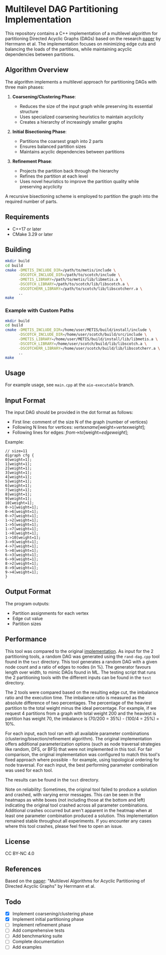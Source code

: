 # Multilevel DAG Partitioning Implementation

This repository contains a C++ implementation of a multilevel algorithm for partitioning Directed Acyclic Graphs (DAGs)
based on the research [paper](https://epubs.siam.org/doi/abs/10.1137/18M1176865) by Herrmann et al. The implementation
focuses on minimizing edge cuts and balancing the loads of the partitions, while maintaining acyclic dependencies
between partitions.

## Algorithm Overview

The algorithm implements a multilevel approach for partitioning DAGs with three main phases:

1. **Coarsening/Clustering Phase**:
    - Reduces the size of the input graph while preserving its essential structure
    - Uses specialized coarsening heuristics to maintain acyclicity
    - Creates a hierarchy of increasingly smaller graphs

2. **Initial Bisectioning Phase**:
    - Partitions the coarsest graph into 2 parts
    - Ensures balanced partition sizes
    - Maintains acyclic dependencies between partitions

3. **Refinement Phase**:
    - Projects the partition back through the hierarchy
    - Refines the partition at each level
    - Uses novel heuristics to improve the partition quality while preserving acyclicity

A recursive bisectioning scheme is employed to partition the
graph into the required number of parts.

## Requirements

- C++17 or later
- CMake 3.29 or later

## Building

```bash
mkdir build
cd build
cmake -DMETIS_INCLUDE_DIR=/path/to/metis/include \
      -DSCOTCH_INCLUDE_DIR=/path/to/scotch/include \
      -DMETIS_LIBRARY=/path/to/metis/lib/libmetis.a \
      -DSCOTCH_LIBRARY=/path/to/scotch/lib/libscotch.a \
      -DSCOTCHERR_LIBRARY=/path/to/scotch/lib/libscotcherr.a \
      ..
make
```

### Example with Custom Paths

```bash
mkdir build
cd build
cmake -DMETIS_INCLUDE_DIR=/home/user/METIS/build/install/include \
      -DSCOTCH_INCLUDE_DIR=/home/user/scotch/build/src/include \
      -DMETIS_LIBRARY=/home/user/METIS/build/install/lib/libmetis.a \
      -DSCOTCH_LIBRARY=/home/user/scotch/build/lib/libscotch.a \
      -DSCOTCHERR_LIBRARY=/home/user/scotch/build/lib/libscotcherr.a \
      ..
make
```

## Usage

For example usage, see `main.cpp` at the `aio-executable` branch.

## Input Format

The input DAG should be provided in the dot format as follows:

- First line: comment of the size N of the graph (number of vertices)
- Following N lines for vertices: *vertexname*[weight=*vertexweight*];
- Following lines for edges: *from*->*to*[weight=*edgeweight*];

Example:

```
// size=11
digraph cfg {
0[weight=1];
1[weight=1];
2[weight=1];
3[weight=1];
4[weight=1];
5[weight=1];
6[weight=1];
7[weight=1];
8[weight=1];
9[weight=1];
10[weight=1];
0->1[weight=1];
0->6[weight=1];
0->7[weight=1];
1->2[weight=1];
1->5[weight=1];
1->7[weight=1];
1->8[weight=1];
1->10[weight=1];
3->9[weight=1];
4->7[weight=1];
5->8[weight=1];
6->3[weight=1];
6->9[weight=1];
8->2[weight=1];
8->9[weight=1];
9->4[weight=1];
}
```

## Output Format

The program outputs:

- Partition assignments for each vertex
- Edge cut value
- Partition sizes

## Performance

This tool was compared to the original [implementation](https://github.com/GT-TDAlab/dagP).
As input for the 2 partitioning tools, a random DAG was generated using the `rand-dag.cpp` tool found in the `test` directory.
This tool generates a random DAG with a given node count and a ratio of edges to nodes (in %).
The generator favours length over width, to mimic DAGs found in ML. The testing script that runs the 2 partitioning tools with
the different inputs can be found in the `test` directory.

The 2 tools were compared based on the resulting edge cut, the imbalance ratio and the execution time. 
The imbalance ratio is measured as the absolute difference of two percentages.
The percentage of the heaviest partition to the total weight minus the ideal percentage. For example, 
if we request 4 partitions from a graph with total weight 200 and the heaviest is partition has weight 
70, the imbalance is (70/200 = 35%) - (100/4 = 25%) = 10%.

For each input, each tool ran with all available parameter combinations (clustering/bisection/refinement algorithm). 
The original implementation offers additional parameterization options (such as node traversal strategies like random, DFS, or BFS) 
that were not implemented in this tool. For fair comparison, the original implementation was configured to match this tool's fixed 
approach where possible - for example, using topological ordering for node traversal. For each input, the best performing parameter 
combination was used for each tool.

The results can be found in the `test` directory.

Note on reliability: Sometimes, the original tool failed to produce a solution and crashed, with varying error messages. This can be 
seen in the heatmaps as white boxes (not including those at the bottom and left) indicating the original tool 
crashed across all parameter combinations. Additional crashes occurred but aren't apparent in the heatmap when at least one parameter 
combination produced a solution. This implementation remained stable throughout all experiments. If you
encounter any cases where this tool crashes, please feel free to open an issue.

## License

CC BY-NC 4.0

## References

Based on the [paper](https://epubs.siam.org/doi/abs/10.1137/18M1176865):
"Multilevel Algorithms for Acyclic Partitioning of Directed Acyclic Graphs" by Herrmann et al.

## Todo

- [x] Implement coarsening/clustering phase
- [x] Implement initial partitioning phase
- [ ] Implement refinement phase
- [ ] Add comprehensive tests
- [ ] Add benchmarking suite
- [ ] Complete documentation
- [ ] Add examples
